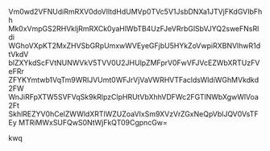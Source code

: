 Vm0wd2VFNUdiRmRXV0doVlltdHdUMVp0TVc5V1JsbDNXa1JTVjFKdGVIbFhh
Mk0xVmpGS2RHVkljRmRXCk0yaHlWbTB4UzFJeVRrbGlSbVJYQ2sweFNsRldi
WGhoVXpKT2MxZHVSbGRpUmxwWVEyeGFjbU5HYkZoVwpiRXBNVlhwR1dtVkdV
blZXYkdScFVtNUNWVkV5TVV0U2JHUlpZMFprV0FwVFJVcEZWbXRTUzFVeFRr
ZFYKYmtwb1VqTm9WRlJVUmt0WFJrVjVaVWRHVTFacldsWldiWGhMVkdkd2FW
WnJiRFpXTW5SVFVqSk9kRlpzClpHRUtVbXhhVDFWc2FGTlNWbXgwWlVoa2Ft
SkhlREZYV0hCelZWWldXRTlWZUZoaVIxSm9XVzVrZGxNeQpVblJQV0VsTFEy
MTRiMWxSUFQwS0NtWjFkQT09CgpncGw=

kwq